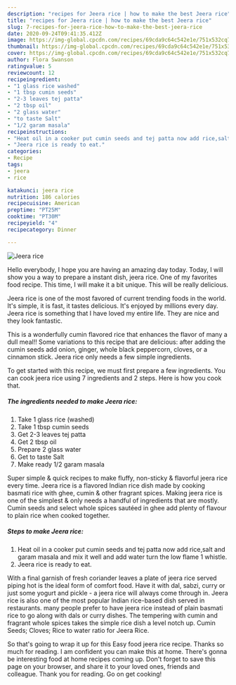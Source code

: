 ```yaml
---
description: "recipes for Jeera rice | how to make the best Jeera rice"
title: "recipes for Jeera rice | how to make the best Jeera rice"
slug: 7-recipes-for-jeera-rice-how-to-make-the-best-jeera-rice
date: 2020-09-24T09:41:35.412Z
image: https://img-global.cpcdn.com/recipes/69cda9c64c542e1e/751x532cq70/jeera-rice-recipe-main-photo.jpg
thumbnail: https://img-global.cpcdn.com/recipes/69cda9c64c542e1e/751x532cq70/jeera-rice-recipe-main-photo.jpg
cover: https://img-global.cpcdn.com/recipes/69cda9c64c542e1e/751x532cq70/jeera-rice-recipe-main-photo.jpg
author: Flora Swanson
ratingvalue: 5
reviewcount: 12
recipeingredient:
- "1 glass rice washed"
- "1 tbsp cumin seeds"
- "2-3 leaves tej patta"
- "2 tbsp oil"
- "2 glass water"
- "to taste Salt"
- "1/2 garam masala"
recipeinstructions:
- "Heat oil in a cooker put cumin seeds and tej patta now add rice,salt and garam masala and mix it well and add water turn the low flame 1 whistle."
- "Jeera rice is ready to eat."
categories:
- Recipe
tags:
- jeera
- rice

katakunci: jeera rice 
nutrition: 186 calories
recipecuisine: American
preptime: "PT25M"
cooktime: "PT30M"
recipeyield: "4"
recipecategory: Dinner

---
```



![Jeera rice](https://img-global.cpcdn.com/recipes/69cda9c64c542e1e/751x532cq70/jeera-rice-recipe-main-photo.jpg)

Hello everybody, I hope you are having an amazing day today. Today, I will show you a way to prepare a instant dish, jeera rice. One of my favorites food recipe. This time, I will make it a bit unique. This will be really delicious.

Jeera rice is one of the most favored of current trending foods in the world. It's simple, it is fast, it tastes delicious. It's enjoyed by millions every day. Jeera rice is something that I have loved my entire life. They are nice and they look fantastic.

This is a wonderfully cumin flavored rice that enhances the flavor of many a dull meal!! Some variations to this recipe that are delicious: after adding the cumin seeds add onion, ginger, whole black peppercorn, cloves, or a cinnamon stick. Jeera rice only needs a few simple ingredients.


To get started with this recipe, we must first prepare a few ingredients. You can cook jeera rice using 7 ingredients and 2 steps. Here is how you cook that.

<!--inarticleads1-->

##### The ingredients needed to make Jeera rice:

1. Take 1 glass rice (washed)
1. Take 1 tbsp cumin seeds
1. Get 2-3 leaves tej patta
1. Get 2 tbsp oil
1. Prepare 2 glass water
1. Get to taste Salt
1. Make ready 1/2 garam masala


Super simple &amp; quick recipes to make fluffy, non-sticky &amp; flavorful jeera rice every time. Jeera rice is a flavored Indian rice dish made by cooking basmati rice with ghee, cumin &amp; other fragrant spices. Making jeera rice is one of the simplest &amp; only needs a handful of ingredients that are mostly. Cumin seeds and select whole spices sautéed in ghee add plenty of flavour to plain rice when cooked together. 

<!--inarticleads2-->

##### Steps to make Jeera rice:

1. Heat oil in a cooker put cumin seeds and tej patta now add rice,salt and garam masala and mix it well and add water turn the low flame 1 whistle.
1. Jeera rice is ready to eat.


With a final garnish of fresh coriander leaves a plate of jeera rice served piping hot is the ideal form of comfort food. Have it with dal, sabzi, curry or just some yogurt and pickle - a jeera rice will always come through in. Jeera rice is also one of the most popular Indian rice-based dish served in restaurants. many people prefer to have jeera rice instead of plain basmati rice to go along with dals or curry dishes. The tempering with cumin and fragrant whole spices takes the simple rice dish a level notch up. Cumin Seeds; Cloves; Rice to water ratio for Jeera Rice. 

So that's going to wrap it up for this Easy food jeera rice recipe. Thanks so much for reading. I am confident you can make this at home. There's gonna be interesting food at home recipes coming up. Don't forget to save this page on your browser, and share it to your loved ones, friends and colleague. Thank you for reading. Go on get cooking!
